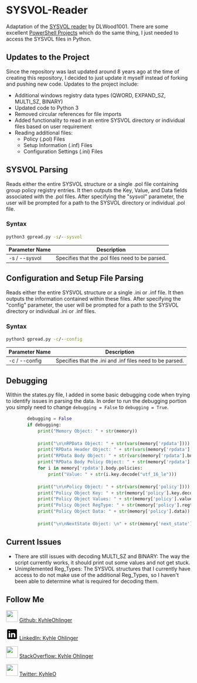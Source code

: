 # SYSVOL-Reader

Adaptation of the [SYSVOL reader](https://github.com/DLWood1001/Registry-Policy-Module) by DLWood1001. There are some excellent [PowerShell Projects](https://github.com/PowerShell/GPRegistryPolicy) which do the same thing, I just needed to access the SYSVOL files in Python.

## Updates to the Project
Since the repository was last updated around 8 years ago at the time of creating this repository, I decided to just update it myself instead of forking and pushing new code. Updates to the project include:
* Additional windows registry data types (QWORD, EXPAND_SZ, MULTI_SZ, BINARY) 
* Updated code to Python 3
* Removed circular references for file imports
* Added functionality to read in an entire SYSVOL directory or individual files based on user requirement
* Reading additional files:
  * Policy (.pol) Files
  * Setup Information (.inf) Files
  * Configuration Settings (.ini) Files
  
## SYSVOL Parsing
Reads either the entire SYSVOL structure or a single .pol file containing group policy registry entries. It then outputs the Key, Value, and Data fields associated with the .pol files. After specifying the "sysvol" parameter, the user will be prompted for a path to the SYSVOL directory or individual .pol file.
 
### Syntax
```bat
python3 gpread.py -s/--sysvol
```
| Parameter Name	  |  Description |
|---|---|
| -s / --sysvol  | Specifies that the .pol files need to be parsed. |


## Configuration and Setup File Parsing
Reads either the entire SYSVOL structure or a single .ini or .inf file. It then outputs the information contained within these files. After specifying the "config" parameter, the user will be prompted for a path to the SYSVOL directory or individual .ini or .inf files.

### Syntax
```bat
python3 gpread.py -c/--config
```
| Parameter Name	  |  Description |
|---|---|
| -c / --config  | Specifies that the .ini and .inf files need to be parsed. |


## Debugging
Within the states.py file, I added in some basic debugging code when trying to identify issues in parsing the data. In order to run the debugging portion you simply need to change `debugging = False` to `debugging = True`.

```python
        debugging = False
        if debugging:
            print("Memory Object: " + str(memory))

            print("\n\nRPData Object: " + str(vars(memory['rpdata'])))
            print("RPData Header Object: " + str(vars(memory['rpdata'].header)))
            print("RPData Body Object: " + str(vars(memory['rpdata'].body)))
            print("RPData Body Policy Object: " + str(memory['rpdata'].body.policies))
            for i in memory['rpdata'].body.policies:
                print("Value: " + str(i.key.decode("utf_16_le")))

            print("\n\nPolicy Object: " + str(vars(memory['policy'])))
            print("Policy Object Key: " + str(memory['policy'].key.decode("utf_16_le")))
            print("Policy Object Values: " + str(memory['policy'].value.decode("utf_16_le")))
            print("Policy Object RegType: " + str(memory['policy'].regtype))
            print("Policy Object Data: " + str(memory['policy'].data))
            
            print("\n\nNextState Object: \n" + str(memory['next_state']))
```

## Current Issues
* There are still issues with decoding MULTI_SZ and BINARY: The way the script currently works, it should print out some values and not get stuck.
* Unimplemented Reg_Types: The SYSVOL structures that I currently have access to do not make use of the additional Reg_Types, so I haven't been able to determine what is required for decoding them. 

## Follow Me

<img height="32" width="32" src="https://github.com/simple-icons/simple-icons/blob/develop/icons/github.svg" /> [Github: KyhleOhlinger](https://github.com/KyhleOhlinger)

<img height="32" width="32" src="https://github.com/simple-icons/simple-icons/blob/develop/icons/linkedin.svg" /> [LinkedIn: Kyhle Ohlinger](https://za.linkedin.com/in/kyhleohlinger)

<img height="32" width="32" src="https://github.com/simple-icons/simple-icons/blob/develop/icons/stackoverflow.svg" /> [StackOverflow: Kyhle Ohlinger](https://stackoverflow.com/users/5114477/kyhle-ohlinger)

<img height="32" width="32" src="https://github.com/simple-icons/simple-icons/blob/develop/icons/twitter.svg" /> [Twitter: KyhleO](https://twitter.com/KyhleO)
